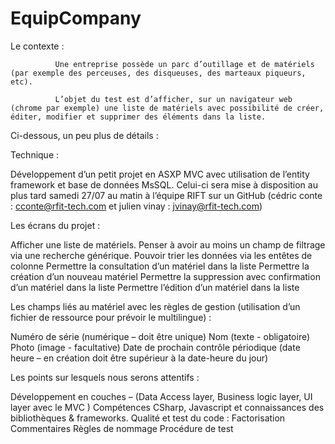 # EquipCompany

Le contexte :

 

              Une entreprise possède un parc d’outillage et de matériels (par exemple des perceuses, des disqueuses, des marteaux piqueurs, etc).

              L’objet du test est d’afficher, sur un navigateur web (chrome par exemple) une liste de matériels avec possibilité de créer, éditer, modifier et supprimer des éléments dans la liste.

 

Ci-dessous, un peu plus de détails :

 

Technique :

Développement d’un petit projet en ASXP MVC avec utilisation de l’entity framework et  base de données MsSQL.
Celui-ci sera mise à disposition au plus tard samedi 27/07 au matin à l’équipe RIFT sur un GitHub (cédric conte : cconte@rfit-tech.com et julien vinay : jvinay@rfit-tech.com)
 

Les écrans du projet :

Afficher une liste de matériels. Penser à avoir au moins un champ de filtrage via une recherche générique. Pouvoir trier les données via les entêtes de colonne
Permettre la consultation d’un matériel dans la liste
Permettre la création d’un nouveau matériel
Permettre la suppression avec confirmation d’un matériel dans la liste
Permettre l’édition d’un matériel dans la liste
 

Les champs liés au matériel avec les règles de gestion (utilisation d’un fichier de ressource pour prévoir le multilingue) :

Numéro de série (numérique – doit être unique)
Nom (texte - obligatoire)
Photo (image - facultative)
Date de prochain contrôle périodique (date heure – en création doit être supérieur à la date-heure du jour)
 

Les points sur lesquels nous serons attentifs :

Développement en couches – (Data Access layer, Business logic layer, UI layer avec le MVC )
Compétences CSharp, Javascript et connaissances des bibliothèques & frameworks.
Qualité et test du code :
Factorisation
Commentaires
Règles de nommage
Procédure de test

